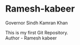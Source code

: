 # Ramesh-kabeer
<p>Governor Sindh Kamran Khan</p>
This is my first Git Repository.
<br>
Author - Ramesh kabeer
